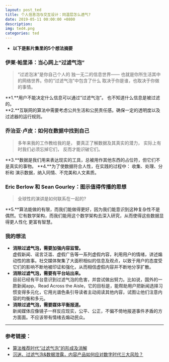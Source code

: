 ```yaml
---
layout: post_ted
title: 个人信息泡与交互设计：同温层怎么透气?
date: 2019-05-11 00:00:00 +0800
description:
img: ted4.png
categories: ted
---
```


- **以下是影片集里的5个想法摘要**

### 伊莱·帕里泽：当心网上“过滤气泡”
> “过滤泡沫”是你自己个人的 独一无二的信息世界—— 也就是你所生活其中的网络世界。你的“过滤气泡”中包含了什么 取决于你是谁，也取决于你做的事情。

**1.**用户不能决定什么信息可以通过“过滤气泡”。 也不知道什么信息是被过滤的。   
**2.**互联网的算法中需要考虑公共生活和公民责任感。确保一定的透明度以及过滤器的运行规则。
 
### 乔治亚·卢皮：如何在数据中找到自己
> 多年来我的工作教给我的是， 要真正了解数据及其真实的潜力， 实际上有时我们必须忘掉它们， 反而才能识破它们。
 
**3.**数据是我们用来表达现实的工具，总被用作其他东西的占位符，但它们不是真实的事物。
**4.**为了使数据符合人性，在实践的过程中： 收集、处理、分析和 演示数据，纳入同情、不完美和人文素质。

### Eric Berlow 和 Sean Gourley：图示值得传播的思想
> 全球性的演讲是如何联系在一起的?

**5.**算法能做的有限，而我们能做得更好，因为我们能意识到这种复杂性不是偶然。它有数学架构，而我们能用这个数学架构去深入研究，从而使得这些数据显得更人性化 更富有智慧。 
 
### 我的想法
- **消除过滤气泡，需要加强内容监管。**     
虚假新闻、谣言泛滥、虚假广告等一系列虚假内容，利用用户的情绪，讲述煽动性的故事。社交媒体聚集了大面积相似的信息及观点，以致于用户的态度受它们的影响不断地被印证和强化，从而相信虚假内容并不断地分享扩散。
- **消除过滤气泡，需要有平台站出来。**      
目前已经有平台意识到过滤气泡的危害，并尝试做出努力。比如说，国外的一款新闻app，Read Across the Aisle，它的目标是，能帮助用户把新闻选择习惯变得多元化，它用光谱色条引导读者主动阅读其他内容，试图让他们注意内容的均衡和多元。
- **消除过滤气泡，需要媒体平衡报道。**    
新闻媒体应像镜子一样反应现实，公平、公正，不偏不倚地报道事件矛盾的方方面面。不应该带有情绪去煽动民众。
 --------

### 参考链接：
- [算法推荐时代“过滤气泡”的形成及消解](http://www.sohu.com/a/297511102_700645)
- [沉迷、过滤气泡&数据泄露，内容产品如何应对数字时代三大风险？](http://www.chinaz.com/manage/2019/0103/977729.shtml)
